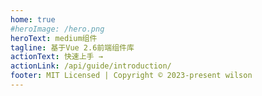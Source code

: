 ```yaml
---
home: true
#heroImage: /hero.png
heroText: medium组件
tagline: 基于Vue 2.6前端组件库
actionText: 快速上手 →
actionLink: /api/guide/introduction/
footer: MIT Licensed | Copyright © 2023-present wilson
---
```

